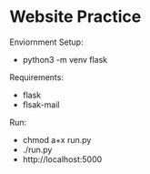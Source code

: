 # Website Practice

Enviornment Setup:
  - python3 -m venv flask
  
Requirements:
  - flask
  - flsak-mail
  
Run:
  - chmod a+x run.py
  - ./run.py
  - http://localhost:5000
